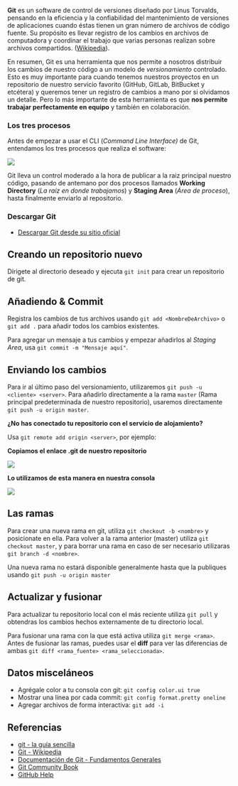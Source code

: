
**Git** es un software de control de versiones diseñado por Linus Torvalds, pensando en la eficiencia y la confiabilidad del mantenimiento de versiones de aplicaciones cuando éstas tienen un gran número de archivos de código fuente. Su propósito es llevar registro de los cambios en archivos de computadora y coordinar el trabajo que varias personas realizan sobre archivos compartidos. ([Wikipedia](https://es.wikipedia.org/wiki/Git)).

En resumen, Git es una herramienta que nos permite a nosotros distribuir los cambios de nuestro código a un modelo de *versionamiento* controlado. Esto es muy importante para cuando tenemos nuestros proyectos en un repositorio de nuestro servicio favorito (GitHub, GitLab, BitBucket y etcétera) y queremos tener un registro de cambios a mano por si olvidamos un detalle. Pero lo más importante de esta herramienta es que **nos permite trabajar perfectamente en equipo** y también en colaboración.

### Los tres procesos

Antes de empezar a usar el CLI (*Command Line Interface)* de Git, entendamos los tres procesos que realiza el software:

![](https://git-scm.com/figures/18333fig0106-tn.png)

Git lleva un control moderado a la hora de publicar a la raiz principal nuestro código, pasando de antemano por dos procesos llamados **Working Directory** (*La raíz en donde trabajamos*) y **Staging Area** (*Área de proceso*), hasta finalmente enviarlo al repositorio.

### Descargar Git

* <i class="fas fa-download" title="Descarga Git."></i> [Descargar Git desde su sitio oficial](https://git-scm.com/downloads)

## Creando un repositorio nuevo

Dírigete al directorio deseado y ejecuta `git init` para crear un repositorio de git.

## Añadiendo & Commit

Registra los cambios de tus archivos usando `git add <NombreDeArchivo>` o `git add .` para añadir todos los cambios existentes.

Para agregar un mensaje a tus cambios y empezar añadirlos al *Staging Area*, usa `git commit -m "Mensaje aquí"`.

## Enviando los cambios

Para ir al último paso del versionamiento, utilizaremos `git push -u <cliente> <server>`.
Para añadirlo directamente a la rama `master` (Rama principal predeterminada de nuestro repositorio), usaremos directamente `git push -u origin master`.

**¿No has conectado tu repositorio con el servicio de alojamiento?**

Usa `git remote add origin <server>`, por ejemplo:

**Copiamos el enlace .git de nuestro repositorio**

![](https://i.imgur.com/uIf6dAu.png)

**Lo utilizamos de esta manera en nuestra consola**

![](https://i.imgur.com/awerniJ.gif)

## Las ramas

Para crear una nueva rama en git, utiliza `git checkout -b <nombre>` y posicionate en ella. Para volver a la rama anterior (master) utiliza `git checkout master`, y para borrar una rama en caso de ser necesario utilizaras `git branch -d <nombre>`.

Una nueva rama no estará disponible generalmente hasta que la publiques usando `git push -u origin master`

## Actualizar y fusionar

Para actualizar tu repositorio local con el más reciente utiliza `git pull` y obtendras los cambios hechos externamente de tu directorio local.

Para fusionar una rama con la que está activa utiliza `git merge <rama>`. Antes de fusionar las ramas, puedes usar el **diff** para ver las diferencias de ambas `git diff <rama_fuente> <rama_seleccionada>`.

## Datos misceláneos

* Agrégale color a tu consola con git: `git config color.ui true`
* Mostrar una línea por cada commit: `git config format.pretty oneline`
* Agregar archivos de forma interactiva: `git add -i`

## Referencias

* [git - la guía sencilla](http://rogerdudler.github.io/git-guide/index.es.html)
* [Git - Wikipedia](https://es.wikipedia.org/wiki/Git)
* [Documentación de Git - Fundamentos Generales](https://git-scm.com/doc)
* [Git Community Book](http://book.git-scm.com/)
* [GitHub Help](http://help.github.com/)